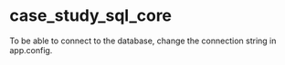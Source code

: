 # case_study_sql_core
To be able to connect to the database, change the connection string in app.config.